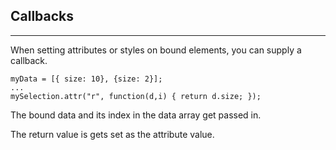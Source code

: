 ## Callbacks

***

When setting attributes or styles on bound elements, you can supply a callback.

    myData = [{ size: 10}, {size: 2}];
    ...
    mySelection.attr("r", function(d,i) { return d.size; });

The bound data and its index in the data array get passed in.

The return value is gets set as the attribute value.

